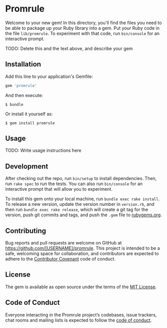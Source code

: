 # Promrule

Welcome to your new gem! In this directory, you'll find the files you need to be able to package up your Ruby library into a gem. Put your Ruby code in the file `lib/promrule`. To experiment with that code, run `bin/console` for an interactive prompt.

TODO: Delete this and the text above, and describe your gem

## Installation

Add this line to your application's Gemfile:

```ruby
gem 'promrule'
```

And then execute:

    $ bundle

Or install it yourself as:

    $ gem install promrule

## Usage

TODO: Write usage instructions here

## Development

After checking out the repo, run `bin/setup` to install dependencies. Then, run `rake spec` to run the tests. You can also run `bin/console` for an interactive prompt that will allow you to experiment.

To install this gem onto your local machine, run `bundle exec rake install`. To release a new version, update the version number in `version.rb`, and then run `bundle exec rake release`, which will create a git tag for the version, push git commits and tags, and push the `.gem` file to [rubygems.org](https://rubygems.org).

## Contributing

Bug reports and pull requests are welcome on GitHub at https://github.com/[USERNAME]/promrule. This project is intended to be a safe, welcoming space for collaboration, and contributors are expected to adhere to the [Contributor Covenant](http://contributor-covenant.org) code of conduct.

## License

The gem is available as open source under the terms of the [MIT License](http://opensource.org/licenses/MIT).

## Code of Conduct

Everyone interacting in the Promrule project’s codebases, issue trackers, chat rooms and mailing lists is expected to follow the [code of conduct](https://github.com/[USERNAME]/promrule/blob/master/CODE_OF_CONDUCT.md).
